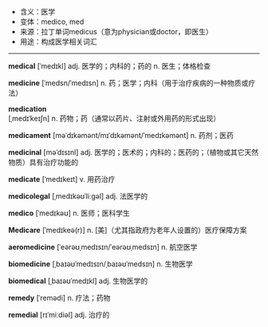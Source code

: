 - <span class="definition">含义：医学</span>
- <span class="definition">变体：medico, med</span>
- <span class="definition">来源：拉丁单词medicus（意为physician或doctor，即医生）</span>
- <span class="definition">用途：构成医学相关词汇</span>


---


<span class="vocabulary">**medical**</span> [ˈmedɪkl] adj. 医学的；内科的；药的 n. 医生；体格检查

<span class="vocabulary">**medicine**</span> [ˈmedsn/ˈmedɪsn] n. 药；医学；内科（用于治疗疾病的一种物质或疗法）

<span class="vocabulary">**medication**</span> [ˌmedɪˈkeɪʃn] n. 药物；药（通常以药片、注射或外用药的形式出现）

<span class="vocabulary">**medicament**</span> [məˈdɪkəmənt/mɪˈdɪkəmənt/ˈmedɪkəmənt] n. 药剂；医药

<span class="vocabulary">**medicinal**</span> [məˈdɪsɪnl] adj. 医学的；医术的；内科的；医药的；（植物或其它天然物质）具有治疗功能的

<span class="vocabulary">**medicate**</span> [ˈmedɪkeɪt] v. 用药治疗

<span class="vocabulary">**medicolegal**</span> [ˌmedɪkəʊˈliːɡəl] adj. 法医学的

<span class="vocabulary">**medico**</span> [ˈmedɪkəʊ] n. 医师；医科学生

<span class="vocabulary">**Medicare**</span> [ˈmedɪkeə(r)] n. [美]（尤其指政府为老年人设置的）医疗保障方案

<span class="vocabulary">**aeromedicine**</span> [ˈeərəʊˌmedɪsɪn/ˈeərəʊˌmedsɪn] n. 航空医学

<span class="vocabulary">**biomedicine**</span> [ˌbaɪəʊˈmedɪsɪn/ˌbaɪəʊˈmedsɪn] n. 生物医学

<span class="vocabulary">**biomedical**</span> [ˌbaɪəʊˈmedɪkl] adj. 生物医学的

<span class="vocabulary">**remedy**</span> [ˈremədi] n. 疗法；药物 

<span class="vocabulary">**remedial**</span> [rɪˈmiːdiəl] adj. 治疗的
